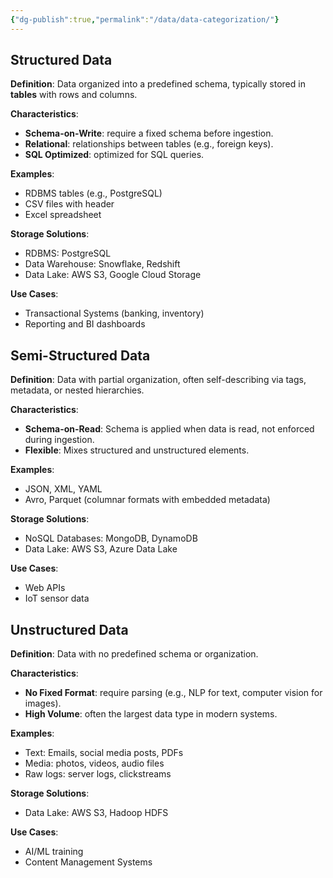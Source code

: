 ```yaml
---
{"dg-publish":true,"permalink":"/data/data-categorization/"}
---
```



## Structured Data 
**Definition**:
Data organized into a predefined schema, typically stored in **tables** with rows and columns.

**Characteristics**:
- **Schema-on-Write**: require a fixed schema before ingestion.
- **Relational**: relationships between tables (e.g., foreign keys).
- **SQL Optimized**: optimized for SQL queries.

**Examples**:
- RDBMS tables (e.g., PostgreSQL)
- CSV files with header
- Excel spreadsheet

**Storage Solutions**:
- RDBMS: PostgreSQL
- Data Warehouse: Snowflake, Redshift
- Data Lake: AWS S3, Google Cloud Storage

**Use Cases**:
- Transactional Systems (banking, inventory)
- Reporting and BI dashboards
## Semi-Structured Data
**Definition**:
Data with partial organization, often self-describing via tags, metadata, or nested hierarchies.

**Characteristics**:
- **Schema-on-Read**: Schema is applied when data is read, not enforced during ingestion.
- **Flexible**: Mixes structured and unstructured elements.

**Examples**:
- JSON, XML, YAML
- Avro, Parquet (columnar formats with embedded metadata)

**Storage Solutions**:
- NoSQL Databases: MongoDB, DynamoDB
- Data Lake: AWS S3, Azure Data Lake

**Use Cases**:
- Web APIs
- IoT sensor data
## Unstructured Data
**Definition**:
Data with no predefined schema or organization.

**Characteristics**:
- **No Fixed Format**: require parsing (e.g., NLP for text, computer vision for images).
- **High Volume**: often the largest data type in modern systems.

**Examples**:
- Text: Emails, social media posts, PDFs
- Media: photos, videos, audio files
- Raw logs: server logs, clickstreams

**Storage Solutions**:
- Data Lake: AWS S3, Hadoop HDFS

**Use Cases**:
- AI/ML training
- Content Management Systems
